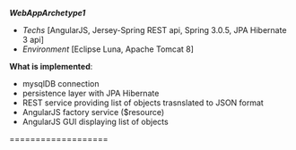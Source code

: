 ***WebAppArchetype1***

* *Techs*
[AngularJS, Jersey-Spring REST api, Spring 3.0.5, JPA Hibernate 3 api]
* *Environment*
[Eclipse Luna, Apache Tomcat 8]


**What is implemented**:
- mysqlDB connection
- persistence layer with JPA Hibernate
- REST service providing list of objects
  trasnslated to JSON format
- AngularJS factory service ($resource)
- AngularJS GUI displaying list of objects


===================


